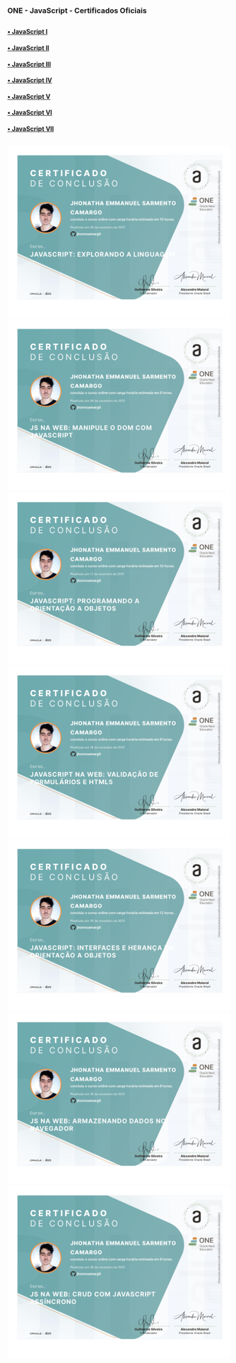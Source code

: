 ### ONE - JavaScript - Certificados Oficiais

##

#### <a href="https://cursos.alura.com.br/user/jhonncamarg0/course/javascript-introducao/certificate" target="_blank"> • JavaScript I </a>
#### <a href="https://cursos.alura.com.br/user/jhonncamarg0/course/javascript-manipulacao-dom/certificate" target="_blank"> • JavaScript II </a>
#### <a href="https://cursos.alura.com.br/user/jhonncamarg0/course/javascritpt-orientacao-objetos/certificate" target="_blank"> • JavaScript III </a>
#### <a href="https://cursos.alura.com.br/user/jhonncamarg0/course/javascript-web-validacao-formularios-html5/certificate" target="_blank"> • JavaScript IV </a>
#### <a href="https://cursos.alura.com.br/user/jhonncamarg0/course/javascript-polimorfismo/certificate" target="_blank"> • JavaScript V </a>
#### <a href="https://cursos.alura.com.br/user/jhonncamarg0/course/js-web-armazenando-dados-navegador/certificate" target="_blank"> • JavaScript VI </a>
#### <a href="https://cursos.alura.com.br/user/jhonncamarg0/course/javascript-crud-assincrono/certificate" target="_blank"> • JavaScript VII </a>

##

![NPM](https://github.com/jhonncamarg0/oracle-next-education/blob/main/certificados/javascript/explorando-a-linguagem.jpg)
![NPM](https://github.com/jhonncamarg0/oracle-next-education/blob/main/certificados/javascript/manipule-o-dom-com-javascript.jpg)
![NPM](https://github.com/jhonncamarg0/oracle-next-education/blob/main/certificados/javascript/programando-a-orientacao-a-objetos.jpg)
![NPM](https://github.com/jhonncamarg0/oracle-next-education/blob/main/certificados/javascript/validacao-de-formularios-e-html5.jpg)
![NPM](https://github.com/jhonncamarg0/oracle-next-education/blob/main/certificados/javascript/interfaces-e-heranca-em-orientacao-a-objetos.jpg)
![NPM](https://github.com/jhonncamarg0/oracle-next-education/blob/main/certificados/javascript/armazenando-dados-no-navegador.jpg)
![NPM](https://github.com/jhonncamarg0/oracle-next-education/blob/main/certificados/javascript/crud-com-javascript-assincrono.jpg)
